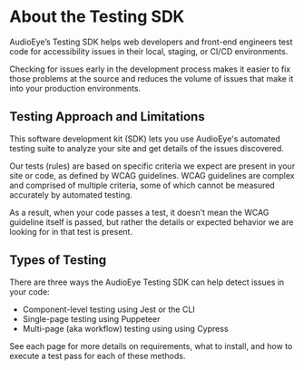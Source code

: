 # About the Testing SDK

AudioEye’s Testing SDK helps web developers and front-end engineers test code for accessibility issues in their local, staging, or CI/CD environments.

Checking for issues early in the development process makes it easier to fix those problems at the source and reduces the volume of issues that make it into your production environments.

## Testing Approach and Limitations

This software development kit (SDK) lets you use AudioEye's automated testing suite to analyze your site and get details of the issues discovered.

Our tests (rules) are based on specific criteria we expect are present in your site or code, as defined by WCAG guidelines. WCAG guidelines are complex and comprised of multiple criteria, some of which cannot be measured accurately by automated testing.

As a result, when your code passes a test, it doesn’t mean the WCAG guideline itself is passed, but rather the details or expected behavior we are looking for in that test is present.

## Types of Testing

There are three ways the AudioEye Testing SDK can help detect issues in your code:

- Component-level testing using Jest or the CLI
- Single-page testing using Puppeteer
- Multi-page (aka workflow) testing using using Cypress

See each page for more details on requirements, what to install, and how to execute a test pass for each of these methods.
